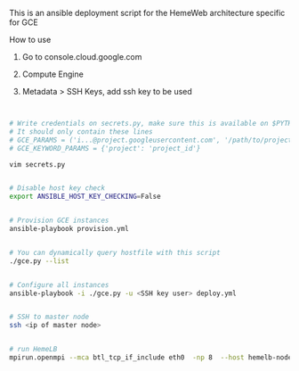 
This is an ansible deployment script for the HemeWeb architecture
specific for GCE



How to use

1. Go to console.cloud.google.com

2. Compute Engine

3. Metadata > SSH Keys, add ssh key to be used

```bash


# Write credentials on secrets.py, make sure this is available on $PYTHONPATH
# It should only contain these lines
# GCE_PARAMS = ('i...@project.googleusercontent.com', '/path/to/project.json')
# GCE_KEYWORD_PARAMS = {'project': 'project_id'}

vim secrets.py


# Disable host key check
export ANSIBLE_HOST_KEY_CHECKING=False


# Provision GCE instances
ansible-playbook provision.yml


# You can dynamically query hostfile with this script
./gce.py --list


# Configure all instances
ansible-playbook -i ./gce.py -u <SSH key user> deploy.yml


# SSH to master node
ssh <ip of master node>


# run HemeLB
mpirun.openmpi --mca btl_tcp_if_include eth0  -np 8  --host hemelb-node-1,hemelb-node-2 hemelb -in /shared/input.xml -out /shared/result/


```
